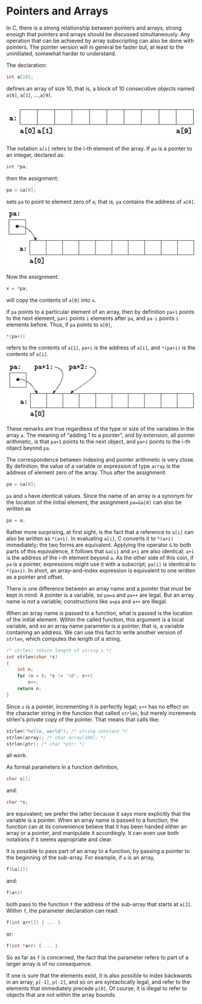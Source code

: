 # Pointers and Arrays

In C, there is a strong relationship between pointers and arrays, strong enough that pointers and arrays should be discussed simultaneously. Any operation that can be achieved by array subscripting can also be done with pointers. The pointer version will in general be faster but, at least to the uninitiated, somewhat harder to understand.

The declaration:

```c
int a[10];
```

defines an array of size 10, that is, a block of 10 consecutive objects named `a[0]`, `a[1]`, ...,`a[9]`.

![](../Images/5-3%20Pointers%20and%20Arrays%2001.png)

The notation `a[i]` refers to the i-th element of the array. If `pa` is a pointer to an integer, declared as:

```c
int *pa;
```

then the assignment:

```c
pa = &a[0];
```

sets `pa` to point to element zero of `a`; that is, `pa` contains the address of `a[0]`.

![](../Images/5-3%20Pointers%20and%20Arrays%2002.png)

Now the assignment:

```c
x = *pa;
```

will copy the contents of `a[0]` into `x`.

If `pa` points to a particular element of an array, then by definition `pa+1` points to the next element, `pa+i` points `i` elements after `pa`, and `pa-i` points `i` elements before. Thus, if `pa` points to `a[0]`,

```c
*(pa+1)
```

refers to the contents of `a[1]`, `pa+i` is the address of `a[i]`, and `*(pa+i)` is the contents of `a[i]`.

![](../Images/5-3%20Pointers%20and%20Arrays%2003.png)

These remarks are true regardless of the type or size of the variables in the array `a`. The meaning of "adding 1 to a pointer", and by extension, all pointer arithmetic, is that `pa+1` points to the next object, and `pa+i` points to the i-th object beyond `pa`.

The correspondence between indexing and pointer arithmetic is very close. By definition, the value of a variable or expression of type `array` is the address of element zero of the array. Thus after the assignment:

```c
pa = &a[0];
```

`pa` and `a` have identical values. Since the name of an array is a synonym for the location of the initial element, the assignment `pa=&a[0]` can also be written as

```c
pa = a;
```

Rather more surprising, at first sight, is the fact that a reference to `a[i]` can also be written as `*(a+i)`. In evaluating `a[i]`, C converts it to `*(a+i)` immediately; the two forms are equivalent. Applying the operator `&` to both parts of this equivalence, it follows that `&a[i]` and `a+i` are also identical: `a+i` is the address of the i-th element beyond `a`. As the other side of this coin, if `pa` is a pointer, expressions might use it with a subscript; `pa[i]` is identical to `*(pa+i)`. In short, an array-and-index expression is equivalent to one written as a pointer and offset.

There is one difference between an array name and a pointer that must be kept in mind. A pointer is a variable, so `pa=a` and `pa++` are legal. But an array name is *not* a variable; constructions like `a=pa` and `a++` are illegal.

When an array name is passed to a function, what is passed is the location of the initial element. Within the called function, this argument is a local variable, and so an array name parameter is a pointer, that is, a variable containing an address. We can use this fact to write another version of `strlen`, which computes the length of a string.

```c
/* strlen: return length of string s */
int strlen(char *s)
{
    int n;
    for (n = 0; *s != '\0'; s++)
        n++;
    return n;
}
```

Since `s` is a pointer, incrementing it is perfectly legal; `s++` has no effect on the character string in the function that called `strlen`, but merely increments strlen's private copy of the pointer. That means that calls like:

```c
strlen("hello, world"); /* string constant */
strlen(array); /* char array[100]; */
strlen(ptr); /* char *ptr; */
```

all work.

As formal parameters in a function definition,

```c
char s[];
````

and:

```c
char *s;
```

are equivalent; we prefer the latter because it says more explicitly that the variable is a pointer. When an array name is passed to a function, the function can at its convenience believe that it has been handed either an array or a pointer, and manipulate it accordingly. It can even use both notations if it seems appropriate and clear.

It is possible to pass part of an array to a function, by passing a pointer to the beginning of the sub-array. For example, if `a` is an array,

```c
f(&a[2])
```

and:

```c
f(a+2)
```

both pass to the function `f` the address of the sub-array that starts at `a[2]`. Within `f`, the parameter declaration can read:

```c
f(int arr[]) { ... }
```

or:

```c
f(int *arr) { ... }
```

So as far as `f` is concerned, the fact that the parameter refers to part of a larger array is of no consequence.

If one is sure that the elements exist, it is also possible to index backwards in an array; `p[-1]`, `p[-2]`, and so on are syntactically legal, and refer to the elements that immediately precede `p[0]`. Of course, it is illegal to refer to objects that are not within the array bounds.
